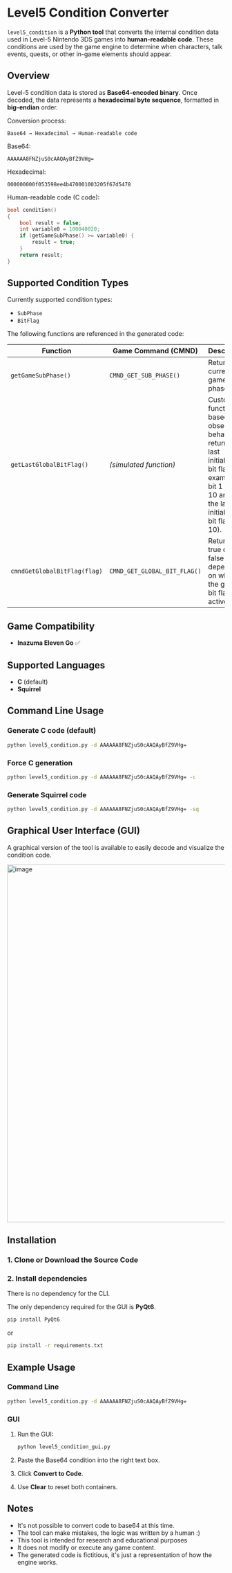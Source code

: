 # Level5 Condition Converter

`level5_condition` is a **Python tool** that converts the internal condition data used in Level-5 Nintendo 3DS games into **human-readable code**.
These conditions are used by the game engine to determine when characters, talk events, quests, or other in-game elements should appear.

## Overview

Level-5 condition data is stored as **Base64-encoded binary**.
Once decoded, the data represents a **hexadecimal byte sequence**, formatted in **big-endian** order.

Conversion process:

```
Base64 → Hexadecimal → Human-readable code
```

Base64:

```
AAAAAA8FNZjuS0cAAQAyBfZ9VHg=
```

Hexadecimal:

```
000000000f053598ee4b470001003205f67d5478
```

Human-readable code (C code):

```c
bool condition()
{
    bool result = false;
    int variable0 = 100040020;
    if (getGameSubPhase() >= variable0) {
        result = true;
    }
    return result;
}
```

## Supported Condition Types

Currently supported condition types:

* `SubPhase`
* `BitFlag`

The following functions are referenced in the generated code:

| Function                     | Game Command (CMND)          | Description                                                                                                                                                         |
| ---------------------------- | ---------------------------- | ------------------------------------------------------------------------------------------------------------------------------------------------------------------- |
| `getGameSubPhase()`          | `CMND_GET_SUB_PHASE()`       | Returns the current game sub-phase.                                                                                                                                 |
| `getLastGlobalBitFlag()`     | *(simulated function)*       | Custom function based on observed behavior: returns the last initialized bit flag (for example, if bit 1 and bit 10 are true, the last initialized bit flag is 10). |
| `cmndGetGlobalBitFlag(flag)` | `CMND_GET_GLOBAL_BIT_FLAG()` | Returns true or false depending on whether the given bit flag is active.                                                                                            |

## Game Compatibility
- **Inazuma Eleven Go** ✅

## Supported Languages

* **C** (default)
* **Squirrel**

## Command Line Usage

### Generate C code (default)

```bash
python level5_condition.py -d AAAAAA8FNZjuS0cAAQAyBfZ9VHg=
```

### Force C generation

```bash
python level5_condition.py -d AAAAAA8FNZjuS0cAAQAyBfZ9VHg= -c
```

### Generate Squirrel code

```bash
python level5_condition.py -d AAAAAA8FNZjuS0cAAQAyBfZ9VHg= -sq
```

## Graphical User Interface (GUI)

A graphical version of the tool is available to easily decode and visualize the condition code.

<img width="1394" height="826" alt="image" src="https://github.com/user-attachments/assets/7b4e6f0c-76a3-4b4c-9451-862e2d50d22f" />

## Installation

### 1. Clone or Download the Source Code

### 2. Install dependencies

There is no dependency for the CLI.  

The only dependency required for the GUI is **PyQt6**.

```bash
pip install PyQt6
```

or

```bash
pip install -r requirements.txt
```

## Example Usage

### Command Line

```bash
python level5_condition.py -d AAAAAA8FNZjuS0cAAQAyBfZ9VHg=
```

### GUI

1. Run the GUI:

   ```bash
   python level5_condition_gui.py
   ```
2. Paste the Base64 condition into the right text box.
3. Click **Convert to Code**.
4. Use **Clear** to reset both containers.

## Notes

* It's not possible to convert code to base64 at this time.
* The tool can make mistakes, the logic was written by a human :)
* This tool is intended for research and educational purposes
* It does not modify or execute any game content.
* The generated code is fictitious, it's just a representation of how the engine works.

